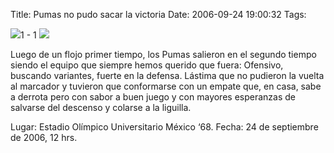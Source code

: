 Title: Pumas no pudo sacar la victoria
Date: 2006-09-24 19:00:32
Tags: 

<img src="http://www.mediotiempo.com/images/pi/equipos/nuevos/1.gif"/>1 - 1&#160;<img src="http://www.mediotiempo.com/images/pi/equipos/nuevos/10.gif"/><p align="left">Luego de un flojo primer tiempo, los Pumas salieron en el segundo tiempo siendo el equipo que siempre hemos querido que fuera: Ofensivo, buscando variantes, fuerte en la defensa. Lástima que no pudieron la vuelta al marcador y tuvieron que conformarse con un empate que, en casa, sabe a derrota pero con sabor a buen juego y con mayores esperanzas de salvarse del descenso y colarse a la liguilla.</p>
<p align="left">Lugar: Estadio Olímpico Universitario México &#8216;68. Fecha: 24 de septiembre de 2006, 12 hrs. </p>
